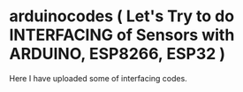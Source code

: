 # arduinocodes ( Let's Try to do INTERFACING of Sensors with ARDUINO, ESP8266, ESP32 )

Here I have uploaded some of interfacing codes. 
